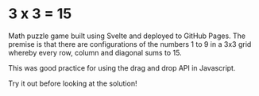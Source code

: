 # 3 x 3 = 15

Math puzzle game built using Svelte and deployed to GitHub Pages. The premise is that there are configurations of the numbers 1 to 9 in a 3x3 grid whereby every row, column and diagonal sums to 15. 

This was good practice for using the drag and drop API in Javascript.

Try it out before looking at the solution!

